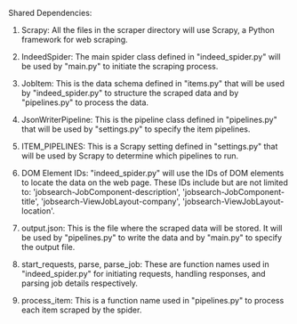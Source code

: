 Shared Dependencies:

1. Scrapy: All the files in the scraper directory will use Scrapy, a Python framework for web scraping.

2. IndeedSpider: The main spider class defined in "indeed_spider.py" will be used by "main.py" to initiate the scraping process.

3. JobItem: This is the data schema defined in "items.py" that will be used by "indeed_spider.py" to structure the scraped data and by "pipelines.py" to process the data.

4. JsonWriterPipeline: This is the pipeline class defined in "pipelines.py" that will be used by "settings.py" to specify the item pipelines.

5. ITEM_PIPELINES: This is a Scrapy setting defined in "settings.py" that will be used by Scrapy to determine which pipelines to run.

6. DOM Element IDs: "indeed_spider.py" will use the IDs of DOM elements to locate the data on the web page. These IDs include but are not limited to: 'jobsearch-JobComponent-description', 'jobsearch-JobComponent-title', 'jobsearch-ViewJobLayout-company', 'jobsearch-ViewJobLayout-location'.

7. output.json: This is the file where the scraped data will be stored. It will be used by "pipelines.py" to write the data and by "main.py" to specify the output file.

8. start_requests, parse, parse_job: These are function names used in "indeed_spider.py" for initiating requests, handling responses, and parsing job details respectively. 

9. process_item: This is a function name used in "pipelines.py" to process each item scraped by the spider.